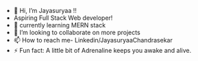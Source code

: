 - 👋 Hi, I’m Jayasuryaa !!
- Aspiring Full Stack Web developer!
- 🌱 currently learning MERN stack 
- 💞️ I’m looking to collaborate on more projects
- 📫 How to reach me- Linkedin/JayasuryaaChandrasekar
- ⚡ Fun fact: A little bit of Adrenaline keeps you awake and alive. 

